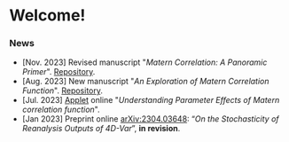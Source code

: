 # Welcome! 

### News
-  [Nov. 2023] Revised manuscript "_Matern Correlation: A Panoramic Primer_". [Repository](https://github.com/xc308/Exploration_of_Matern).
-  [Aug. 2023] New manuscript "_An Exploration of Matern Correlation Function_". [Repository](https://github.com/xc308/Exploration_of_Matern).
-  [Jul. 2023] [Applet](https://xiaoqingchen.shinyapps.io/Matern_Tutorial/) online "_Understanding Parameter Effects of Matern correlation function_".
-  [Jan 2023] Preprint online [arXiv:2304.03648](https://arxiv.org/abs/2304.03648#:~:text=This%20work%20is%20motivated%20by,information%20on%20a%20global%20scale.):  “_On the Stochasticity of Reanalysis Outputs of 4D-Var_”, **in revision**.


